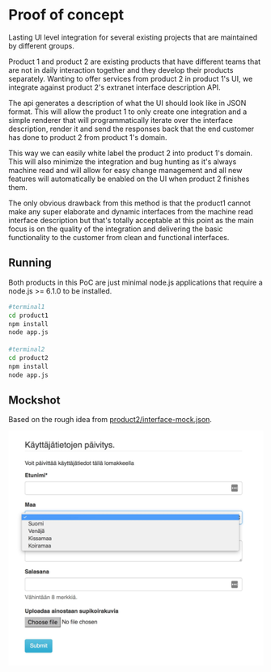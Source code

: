 # Proof of concept

 Lasting UI level integration for several existing projects that are maintained by different groups.
 
 Product 1 and product 2 are existing products that have different teams that are not in daily interaction together and they develop their products separately. Wanting to offer services from product 2 in product 1's UI, we integrate against product 2's extranet interface description API.
 
 The api generates a description of what the UI should look like in JSON format. This will allow the product 1 to only create one integration and a simple renderer that will programmatically iterate over the interface description, render it and send the responses back that the end customer has done to product 2 from product 1's domain.
 
 This way we can easily white label the product 2 into product 1's domain. This will also minimize the integration and bug hunting as it's always machine read and will allow for easy change management and all new features will automatically be enabled on the UI when product 2 finishes them.
 
 The only obvious drawback from this method is that the product1 cannot make any super elaborate and dynamic interfaces from the machine read interface description but that's totally acceptable at this point as the main focus is on the quality of the integration and delivering the basic functionality to the customer from clean and functional interfaces.
 
## Running

Both products in this PoC are just minimal node.js applications that require a node.js >= 6.1.0 to be installed. 

```bash
#terminal1
cd product1
npm install
node app.js

#terminal2
cd product2
npm install
node app.js
``` 

## Mockshot

Based on the rough idea from [product2/interface-mock.json](https://github.com/mikaturunen/poc-view-generator-for-external-products/blob/master/product2/interface-mock.json).

![mockshot](https://raw.githubusercontent.com/mikaturunen/poc-view-generator-for-external-products/master/generic-client/screenshot.jpeg)

